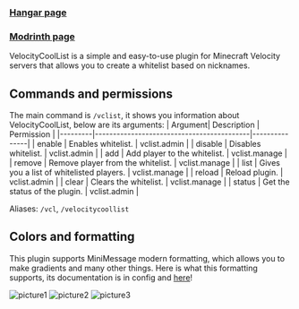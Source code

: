 ### [Hangar page](https://hangar.papermc.io/atikiNBTW/VelocityCoolList)
### [Modrinth page](https://modrinth.com/plugin/velocitycoollist)

VelocityCoolList is a simple and easy-to-use plugin for Minecraft Velocity servers that allows you to create a whitelist based on nicknames.

## Commands and permissions
The main command is ```/vclist```, it shows you information about VelocityCoolList, below are its arguments:
| Argument| Description                               | Permission    |
|---------|-------------------------------------------|---------------|
| enable  | Enables whitelist.                        | vclist.admin  |
| disable | Disables whitelist.                       | vclist.admin  |
| add     | Add player to the whitelist.              | vclist.manage |
| remove  | Remove player from the whitelist.         | vclist.manage |
| list    | Gives you a list of whitelisted players.  | vclist.manage |
| reload  | Reload plugin.                            | vclist.admin  |
| clear   | Clears the whitelist.                     | vclist.manage |
| status  | Get the status of the plugin.             | vclist.admin  |

Aliases: ```/vcl```, ```/velocitycoollist```

## Colors and formatting
This plugin supports MiniMessage modern formatting, which allows you to make gradients and many other things.
Here is what this formatting supports, its documentation is in config and [here](https://docs.advntr.dev/minimessage/format.html#standard-tags)!

![picture1](https://docs.advntr.dev/_images/rainbow_1.png) ![picture2](https://docs.advntr.dev/_images/newline_1.png) ![picture3](https://docs.advntr.dev/_images/insertion_1.png)
